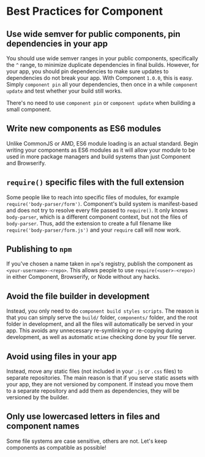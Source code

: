 # Best Practices for Component

## Use wide semver for public components, pin dependencies in your app

You should use wide semver ranges in your public components, specifically the `^` range, to minimize duplicate dependencies in final builds.
However, for your app, you should pin dependencies to make sure updates to dependencies do not break your app.
With Component `1.0.0`, this is easy.
Simply `component pin` all your dependencies,
then once in a while `component update` and test whether your build still works.

There's no need to use `component pin` or `component update` when building a small component.

## Write new components as ES6 modules

Unlike CommonJS or AMD, ES6 module loading is an actual standard.
Begin writing your components as ES6 modules as it will allow your module to be used in more package managers and build systems than just Component and Browserify.

## `require()` specific files with the full extension

Some people like to reach into specific files of modules, for example `require('body-parser/form')`.
Component's build system is manifest-based and does not try to resolve every file passed to `require()`.
It only knows `body-parser`, which is a different component context, but not the files of `body-parser`.
Thus, add the extension to create a full filename like `require('body-parser/form.js')` and your `require` call will now work.

## Publishing to `npm`

If you've chosen a name taken in `npm`'s registry,
publish the component as `<your-username>-<repo>`. 
This allows people to use `require(<user>-<repo>)` in either Component, Browserify, or Node without any hacks.

## Avoid the file builder in development

Instead, you only need to do `component build styles scripts`.
The reason is that you can simply serve the `build/` folder, `components/` folder, and the root folder in development,
and all the files will automatically be served in your app.
This avoids any unnecessary re-symlinking or re-copying during development,
as well as automatic `mtime` checking done by your file server.

## Avoid using files in your app

Instead, move any static files (not included in your `.js` or `.css` files) to separate repositories.
The main reason is that if you serve static assets with your app,
they are not versioned by component.
If instead you move them to a separate repository and add them as dependencies,
they will be versioned by the builder.

## Only use lowercased letters in files and component names

Some file systems are case sensitive, others are not.
Let's keep components as compatible as possible!
